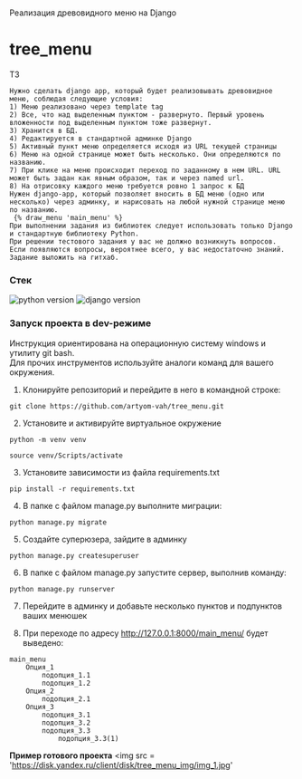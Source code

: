 # 

Реализация древовидного меню на Django
# **tree_menu**

ТЗ 
```
Нужно сделать django app, который будет реализовывать древовидное меню, соблюдая следующие условия:
1) Меню реализовано через template tag
2) Все, что над выделенным пунктом - развернуто. Первый уровень вложенности под выделенным пунктом тоже развернут.
3) Хранится в БД.
4) Редактируется в стандартной админке Django
5) Активный пункт меню определяется исходя из URL текущей страницы
6) Меню на одной странице может быть несколько. Они определяются по названию.
7) При клике на меню происходит переход по заданному в нем URL. URL может быть задан как явным образом, так и через named url.
8) На отрисовку каждого меню требуется ровно 1 запрос к БД
Нужен django-app, который позволяет вносить в БД меню (одно или несколько) через админку, и нарисовать на любой нужной странице меню по названию.
 {% draw_menu 'main_menu' %}
При выполнении задания из библиотек следует использовать только Django и стандартную библиотеку Python.
При решении тестового задания у вас не должно возникнуть вопросов. Если появляются вопросы, вероятнее всего, у вас недостаточно знаний.
Задание выложить на гитхаб.
```

### **Стек**
![python version](https://img.shields.io/badge/Python-3.10-green)
![django version](https://img.shields.io/badge/Django-4.17-blue)


### **Запуск проекта в dev-режиме**
Инструкция ориентирована на операционную систему windows и утилиту git bash.<br/>
Для прочих инструментов используйте аналоги команд для вашего окружения.

1. Клонируйте репозиторий и перейдите в него в командной строке:

```
git clone https://github.com/artyom-vah/tree_menu.git
```

2. Установите и активируйте виртуальное окружение
```
python -m venv venv
``` 

```
source venv/Scripts/activate
```

3. Установите зависимости из файла requirements.txt
```
pip install -r requirements.txt
```

4. В папке с файлом manage.py выполните миграции:
```
python manage.py migrate
```

5. Создайте суперюзера, зайдите в админку
```
python manage.py createsuperuser
```

6. В папке с файлом manage.py запустите сервер, выполнив команду:
```
python manage.py runserver
```

7. Перейдите в админку и добавьте несколько пунктов и подпунктов ваших менюшек

8. При переходе по адресу http://127.0.0.1:8000/main_menu/
будет выведено:
```
main_menu
    Опция_1
        подопция_1.1
        подопция_1.2
    Опция_2
        подопция_2.1
    Опция_3
        подопция_3.1
        подопция_3.2
        подопция_3.3
            подопция_3.3(1)
```
**Пример готового проекта**
<img src = 'https://disk.yandex.ru/client/disk/tree_menu_img/img_1.jpg'